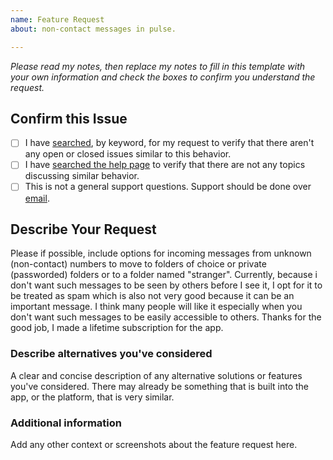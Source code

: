 ```yaml
---
name: Feature Request
about: non-contact messages in pulse.

---
```


*Please read my notes, then replace my notes to fill in this template with your own information and check the boxes to confirm you understand the request.*

## Confirm this Issue

- [ ] I have [searched](https://github.com/klinker-apps/messenger-issues/issues), by keyword, for my request to verify that there aren't any open or closed issues similar to this behavior.
- [ ] I have [searched the help page](https://messenger.klinkerapps.com/help) to verify that there are not any topics discussing similar behavior.
- [ ] This is not a general support questions. Support should be done over [email](mailto:luke@klinkerapps.com).

## Describe Your Request

Please if possible, include options for incoming messages from unknown (non-contact) numbers to move to folders of choice or private (passworded) folders or to a folder named "stranger". Currently, because i don't want such messages to be seen by others before I see it, I opt for it to be treated as spam which is also not very good because it can be an important message. I think many people will like it especially when you don't want such messages to be easily accessible to others. Thanks for the good job, I made a lifetime subscription for the app.

### Describe alternatives you've considered

A clear and concise description of any alternative solutions or features you've considered. There may already be something that is built into the app, or the platform, that is very similar.

### Additional information

Add any other context or screenshots about the feature request here.
